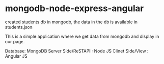 # mongodb-node-express-angular

created students db in mongodb, the data in the db is available in students.json

This is a simple application where we get data from mongodb and display in our page.

Database: MongoDB
Server Side/ReSTAPI : Node JS
Clinet Side/View    : Angular JS
